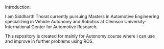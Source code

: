 Introduction:

I am Siddharth Thorat currently pursuing Masters in Automotive Engineering specializing in Vehicle Autonomy and Robotics at Clemson University-International Center for Automotive Research. 

This repository is created for mainly for Autonomy course where i can use and improve in further problems using ROS.
